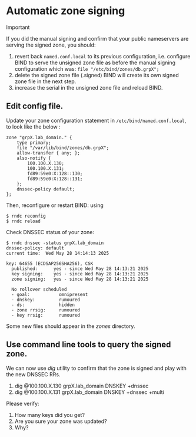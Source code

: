 # Automatic zone signing

> [!IMPORTANT]
> If you did the manual signing and confirm that your public nameservers are serving the signed zone, you should:
>
> 1. revert back `named.conf.local` to its previous configuration, i.e. configure BIND to serve the unsigned zone file as before the manual signing configuration which was: `file "/etc/bind/zones/db.grpX";` 
> 1. delete the signed zone file (.signed) BIND will create its own signed zone file in the next step.
> 1. increase the serial in the unsigned zone file and reload BIND.

## Edit config file.

Update your zone configuration statement in `/etc/bind/named.conf.local`, to look like the below : 

```
zone "grpX.lab_domain." {
	type primary;
	file "/var/lib/bind/zones/db.grpX";
	allow-transfer { any; };
	also-notify {
		100.100.X.130; 
		100.100.X.131; 
		fd89:59e0:X:128::130; 
		fd89:59e0:X:128::131; 
	};
	dnssec-policy default;
}; 
```

Then, reconfigure or restart BIND: using 
```
$ rndc reconfig
$ rndc reload
```

Check DNSSEC status of your zone:
```
$ rndc dnssec -status grpX.lab_domain
dnssec-policy: default
current time:  Wed May 28 14:14:13 2025

key: 64655 (ECDSAP256SHA256), CSK
  published:      yes - since Wed May 28 14:13:21 2025
  key signing:    yes - since Wed May 28 14:13:21 2025
  zone signing:   yes - since Wed May 28 14:13:21 2025

  No rollover scheduled
  - goal:           omnipresent
  - dnskey:         rumoured
  - ds:             hidden
  - zone rrsig:     rumoured
  - key rrsig:      rumoured
```

Some new files should appear in the *zones* directory.

## Use command line tools to query the signed zone.
We can now use *dig* utility to confirm that the zone is signed and play with the new DNSSEC RRs.

1. dig @100.100.X.130 grpX.lab_domain DNSKEY +dnssec
1. dig @100.100.X.131 grpX.lab_domain DNSKEY +dnssec +multi

Please verify:
1. How many keys did you get?
1. Are you sure your zone was updated?
1. Why?